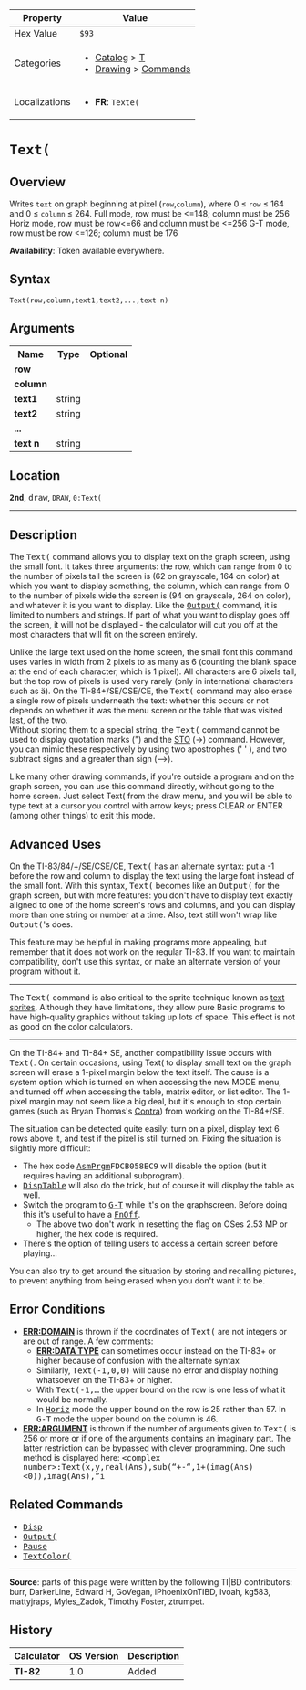 | Property      | Value |
|---------------|-------|
| Hex Value     | `$93`|
| Categories    | <ul><li>[Catalog](<../categories/Catalog.md>) > [T](<../categories/Catalog.md#T>)</li><li>[Drawing](<../categories/Drawing.md>) > [Commands](<../categories/Drawing.md#Commands>)</li></ul> |
| Localizations | <ul><li><b>FR</b>: `Texte(`</li></ul> |

# `Text(`

## Overview
Writes `text` on graph beginning at pixel (`row`,`column`), where 0 ≤ `row` ≤ 164 and 0 ≤ `column` ≤ 264.
Full mode, row must be <=148; column must be 256
Horiz mode, row must be row<=66 and column must be <=256
G-T mode, row must be row <=126; column must be 176


<b>Availability</b>: Token available everywhere.

## Syntax
`Text(row,column,text1,text2,...,text n)`

## Arguments
<table>
<tr><th>Name</th><th>Type</th><th>Optional</th></tr>

<tr><td><b>row</b></td><td></td><td></td></tr>

<tr><td><b>column</b></td><td></td><td></td></tr>

<tr><td><b>text1</b></td><td>string</td><td></td></tr>

<tr><td><b>text2</b></td><td>string</td><td></td></tr>

<tr><td><b>...</b></td><td></td><td></td></tr>

<tr><td><b>text n</b></td><td>string</td><td></td></tr>

</table>

## Location
<tt><kbd><b>2nd</b></kbd></tt>, <kbd>draw</kbd>, `DRAW`, `0:Text(`
<hr>

## Description

The <tt>Text(</tt> command allows you to display text on the graph screen, using the small font. It takes three arguments: the row, which can range from 0 to the number of pixels tall the screen is (62 on grayscale, 164 on color) at which you want to display something, the column, which can range from 0 to the number of pixels wide the screen is (94 on grayscale, 264 on color), and whatever it is you want to display. Like the <tt><a href="Output(.md">Output(</a></tt> command, it is limited to numbers and strings. If part of what you want to display goes off the screen, it will not be displayed - the calculator will cut you off at the most characters that will fit on the screen entirely.

Unlike the large text used on the home screen, the small font this command uses varies in width from 2 pixels to as many as 6 (counting the blank space at the end of each character, which is 1 pixel). All characters are 6 pixels tall, but the top row of pixels is used very rarely (only in international characters such as ä). On the TI-84+/SE/CSE/CE, the <tt>Text(</tt> command may also erase a single row of pixels underneath the text: whether this occurs or not depends on whether it was the menu screen or the table that was visited last, of the two.  
Without storing them to a special string, the <tt>Text(</tt> command cannot be used to display quotation marks (") and the [STO](store) (→) command. However, you can mimic these respectively by using two apostrophes (' ' ), and two subtract signs and a greater than sign (—>).

Like many other drawing commands, if you're outside a program and on the graph screen, you can use this command directly, without going to the home screen. Just select Text( from the draw menu, and you will be able to type text at a cursor you control with arrow keys; press CLEAR or ENTER (among other things) to exit this mode.

## Advanced Uses

On the TI-83/84/+/SE/CSE/CE, <tt>Text(</tt> has an alternate syntax: put a -1 before the row and column to display the text using the large font instead of the small font. With this syntax, <tt>Text(</tt> becomes like an <tt>Output(</tt> for the graph screen, but with more features: you don't have to display text exactly aligned to one of the home screen's rows and columns, and you can display more than one string or number at a time. Also, text still won't wrap like <tt>Output(</tt>'s does.

This feature may be helpful in making programs more appealing, but remember that it does not work on the regular TI-83. If you want to maintain compatibility, don't use this syntax, or make an alternate version of your program without it.

* * *

The <tt>Text(</tt> command is also critical to the sprite technique known as [text sprites](graphics). Although they have limitations, they allow pure Basic programs to have high-quality graphics without taking up lots of space. This effect is not as good on the color calculators.

* * *

On the TI-84+ and TI-84+ SE, another compatibility issue occurs with <tt>Text(</tt>. On certain occasions, using Text( to display small text on the graph screen will erase a 1-pixel margin below the text itself. The cause is a system option which is turned on when accessing the new MODE menu, and turned off when accessing the table, matrix editor, or list editor. The 1-pixel margin may not seem like a big deal, but it's enough to stop certain games (such as Bryan Thomas's [Contra](Contra.md)) from working on the TI-84+/SE.

The situation can be detected quite easily: turn on a pixel, display text 6 rows above it, and test if the pixel is still turned on. Fixing the situation is slightly more difficult:

*   The hex code <tt><a href="AsmPrgm.md">AsmPrgm</a>FDCB058EC9</tt> will disable the option (but it requires having an additional subprogram).
*   <tt><a href="DispTable.md">DispTable</a></tt> will also do the trick, but of course it will display the table as well.
*   Switch the program to <tt><a href="G-T.md">G-T</a></tt> while it's on the graphscreen. Before doing this it's useful to have a <tt><a href="FnOff.md">FnOff</a></tt>.
    *   The above two don't work in resetting the flag on OSes 2.53 MP or higher, the hex code is required.
*   There's the option of telling users to access a certain screen before playing…

You can also try to get around the situation by storing and recalling pictures, to prevent anything from being erased when you don't want it to be.

## Error Conditions

*   **[ERR:DOMAIN](errors#domain)** is thrown if the coordinates of <tt>Text(</tt> are not integers or are out of range. A few comments:
    *   **[ERR:DATA TYPE](errors#datatype)** can sometimes occur instead on the TI-83+ or higher because of confusion with the alternate syntax
    *   Similarly, <tt>Text(-1,0,0)</tt> will cause no error and display nothing whatsoever on the TI-83+ or higher.
    *   With <tt>Text(-1,…</tt> the upper bound on the row is one less of what it would be normally.
    *   In <tt><a href="Horiz.md">Horiz</a></tt> mode the upper bound on the row is 25 rather than 57. In <tt>G-T</tt> mode the upper bound on the column is 46.
*   **[ERR:ARGUMENT](errors#argument)** is thrown if the number of arguments given to <tt>Text(</tt> is 256 or more or if one of the arguments contains an imaginary part. The latter restriction can be bypassed with clever programming. One such method is displayed here: <tt>&lt;complex number&gt;:Text(x,y,real(Ans),sub(“+-“,1+(imag(Ans)&lt;0)),imag(Ans),”i</tt>

## Related Commands

*   <tt><a href="Disp.md">Disp</a></tt>
*   <tt><a href="Output(.md">Output(</a></tt>
*   <tt><a href="Pause.md">Pause</a></tt>
*   <tt><a href="TextColor(.md">TextColor(</a></tt>

* * *

**Source**: parts of this page were written by the following TI|BD contributors: burr, DarkerLine, Edward H, GoVegan, iPhoenixOnTIBD, Ivoah, kg583, mattyjraps, Myles_Zadok, Timothy Foster, ztrumpet.

## History
| Calculator | OS Version | Description |
|------------|------------|-------------|
| <b>TI-82</b> | 1.0 | Added |


